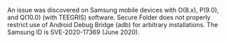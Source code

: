An issue was discovered on Samsung mobile devices with O(8.x), P(9.0), and Q(10.0) (with TEEGRIS) software. Secure Folder does not properly restrict use of Android Debug Bridge (adb) for arbitrary installations. The Samsung ID is SVE-2020-17369 (June 2020).